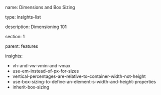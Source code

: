 name: Dimensions and Box Sizing

type: insights-list

description: Dimensioning 101

section: 1

parent: features

insights:
  - vh-and-vw-vmin-and-vmax
  - use-em-instead-of-px-for-sizes
  - vertical-percentages-are-relative-to-container-width-not-height
  - use-box-sizing-to-define-an-element-s-width-and-height-properties
  - inherit-box-sizing
